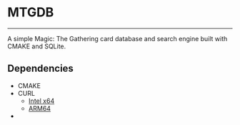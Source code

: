 # MTGDB
---
A simple Magic: The Gathering card database and search engine built with CMAKE and SQLite.

## Dependencies
- CMAKE
- CURL
	- [Intel x64](https://curl.se/windows/latest.cgi?p=win64-mingw.zip)
	- [ARM64](https://curl.se/windows/latest.cgi?p=win64a-mingw.zip)
- 